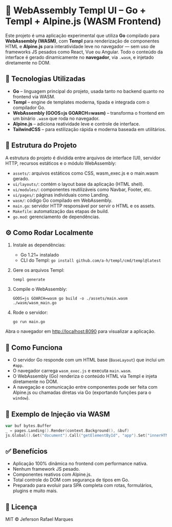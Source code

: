 
# 🧩 WebAssembly Templ UI – Go + Templ + Alpine.js (WASM Frontend)

Este projeto é uma aplicação experimental que utiliza **Go** compilado para **WebAssembly (WASM)**, com **Templ** para renderização de componentes HTML e **Alpine.js** para interatividade leve no navegador — sem uso de frameworks JS pesados como React, Vue ou Angular. Todo o conteúdo da interface é gerado dinamicamente no **navegador**, via `.wasm`, e injetado diretamente no DOM.

## 🚀 Tecnologias Utilizadas

- **Go** – linguagem principal do projeto, usada tanto no backend quanto no frontend via WASM.
- **Templ** – engine de templates moderna, tipada e integrada com o compilador Go.
- **WebAssembly (GOOS=js GOARCH=wasm)** – transforma o frontend em um binário `.wasm` que roda no navegador.
- **Alpine.js** – adiciona reatividade leve e controle de interface.
- **TailwindCSS** – para estilização rápida e moderna baseada em utilitários.

## 📁 Estrutura do Projeto

A estrutura do projeto é dividida entre arquivos de interface (UI), servidor HTTP, recursos estáticos e o módulo WebAssembly:

- `assets/`: arquivos estáticos como CSS, wasm_exec.js e o main.wasm gerado.
- `ui/layouts/`: contém o layout base da aplicação (HTML shell).
- `ui/modules/`: componentes reutilizáveis como Navbar, Footer, etc.
- `ui/pages/`: páginas individuais como Landing.
- `wasm/`: código Go compilado em WebAssembly.
- `main.go`: servidor HTTP responsável por servir o HTML e os assets.
- `Makefile`: automatização das etapas de build.
- `go.mod`: gerenciamento de dependências.

## ⚙️ Como Rodar Localmente

1. Instale as dependências:
   - Go 1.21+ instalado
   - CLI do Templ: `go install github.com/a-h/templ/cmd/templ@latest`

2. Gere os arquivos Templ:
   ```
   templ generate
   ```

3. Compile o WebAssembly:
   ```
   GOOS=js GOARCH=wasm go build -o ./assets/main.wasm ./wasm/wasm_main.go
   ```

4. Rode o servidor:
   ```
   go run main.go
   ```

Abra o navegador em [http://localhost:8090](http://localhost:8090) para visualizar a aplicação.

## 🧠 Como Funciona

- O servidor Go responde com um HTML base (`BaseLayout`) que inclui um `#app`.
- O navegador carrega `wasm_exec.js` e executa `main.wasm`.
- O WebAssembly (Go) renderiza o conteúdo HTML via Templ e injeta diretamente no DOM.
- A navegação e comunicação entre componentes pode ser feita com Alpine.js ou chamadas diretas via Go (exportando funções para o `window`).

## 🔧 Exemplo de Injeção via WASM

```go
var buf bytes.Buffer
_ = pages.Landing().Render(context.Background(), &buf)
js.Global().Get("document").Call("getElementById", "app").Set("innerHTML", buf.String())
```

## ✅ Benefícios

- Aplicação 100% dinâmica no frontend com performance nativa.
- Nenhum framework JS pesado.
- Componentes reativos com Alpine.js.
- Total controle do DOM com segurança de tipos em Go.
- Preparado para evoluir para SPA completa com rotas, formulários, plugins e muito mais.

## 📄 Licença

MIT © Jeferson Rafael Marques
